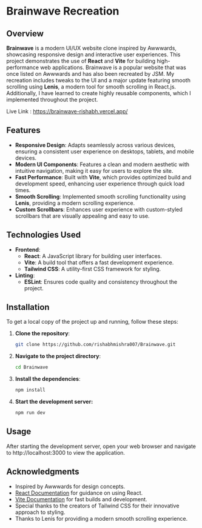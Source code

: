 # Brainwave Recreation

## Overview

**Brainwave** is a modern UI/UX website clone inspired by Awwwards, showcasing responsive design and interactive user experiences. This project demonstrates the use of **React** and **Vite** for building high-performance web applications. Brainwave is a popular website that was once listed on Awwwards and has also been recreated by JSM. My recreation includes tweaks to the UI and a major update featuring smooth scrolling using **Lenis**, a modern tool for smooth scrolling in React.js. Additionally, I have learned to create highly reusable components, which I implemented throughout the project.

Live Link : https://brainwave-rishabh.vercel.app/

## Features

- **Responsive Design**: Adapts seamlessly across various devices, ensuring a consistent user experience on desktops, tablets, and mobile devices.
- **Modern UI Components**: Features a clean and modern aesthetic with intuitive navigation, making it easy for users to explore the site.
- **Fast Performance**: Built with **Vite**, which provides optimized build and development speed, enhancing user experience through quick load times.
- **Smooth Scrolling**: Implemented smooth scrolling functionality using **Lenis**, providing a modern scrolling experience.
- **Custom Scrollbars**: Enhances user experience with custom-styled scrollbars that are visually appealing and easy to use.
  
## Technologies Used

- **Frontend**: 
  - **React**: A JavaScript library for building user interfaces.
  - **Vite**: A build tool that offers a fast development experience.
  - **Tailwind CSS**: A utility-first CSS framework for styling.
- **Linting**: 
  - **ESLint**: Ensures code quality and consistency throughout the project.

## Installation

To get a local copy of the project up and running, follow these steps:

1. **Clone the repository**:
   ```bash
   git clone https://github.com/rishabhmishra007/Brainwave.git
2. **Navigate to the project directory**:
   ```bash
   cd Brainwave
3. **Install the dependencies**:
   ```bash
   npm install
5. **Start the development server:**
   ```bash
   npm run dev

## Usage
After starting the development server, open your web browser and navigate to http://localhost:3000 to view the application.

## Acknowledgments

- Inspired by Awwwards for design concepts.
- [React Documentation](https://reactjs.org/docs/getting-started.html) for guidance on using React.
- [Vite Documentation](https://vitejs.dev/guide/) for fast builds and development.
- Special thanks to the creators of Tailwind CSS for their innovative approach to styling.
- Thanks to Lenis for providing a modern smooth scrolling experience.

